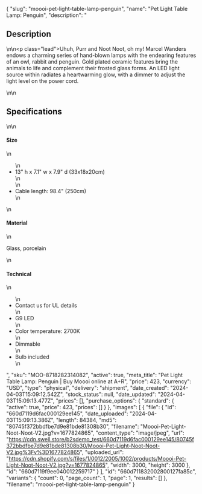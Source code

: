 {
  "slug": "moooi-pet-light-table-lamp-penguin",
  "name": "Pet Light Table Lamp: Penguin",
  "description": "<h2>Description</h2>\n<!-- split -->\n<p class=\"lead\">Uhuh, Purr and Noot Noot, oh my! Marcel Wanders endows a charming series of hand-blown lamps with the endearing features of an owl, rabbit and penguin. Gold plated ceramic features bring the animals to life and complement their frosted glass forms. An LED light source within radiates a heartwarming glow, with a dimmer to adjust the light level on the power cord.</p>\n<!-- split -->\n<h2>Specifications</h2>\n<!-- split -->\n<h4>Size</h4>\n<ul>\n<li>13\" h x 7.1\" w x 7.9\" d (33x18x20cm)<br>\n</li>\n<li>Cable length: 98.4\" (250cm)</li>\n</ul>\n<h4>Material</h4>\n<p>Glass, porcelain</p>\n<h4>Technical</h4>\n<ul>\n<li>Contact us for UL details</li>\n<li>G9 LED</li>\n<li>Color temperature: 2700K</li>\n<li>Dimmable</li>\n<li>Bulb included</li>\n</ul>",
  "sku": "MOO-8718282314082",
  "active": true,
  "meta_title": "Pet Light Table Lamp: Penguin | Buy Moooi online at A+R",
  "price": 423,
  "currency": "USD",
  "type": "physical",
  "delivery": "shipment",
  "date_created": "2024-04-03T15:09:12.542Z",
  "stock_status": null,
  "date_updated": "2024-04-03T15:09:13.477Z",
  "prices": [],
  "purchase_options": {
    "standard": {
      "active": true,
      "price": 423,
      "prices": []
    }
  },
  "images": [
    {
      "file": {
        "id": "660d7119d6fac000129ee145",
        "date_uploaded": "2024-04-03T15:09:13.386Z",
        "length": 84384,
        "md5": "80745f372bbdfbe7d9e81bde81308b30",
        "filename": "Moooi-Pet-Light-Noot-Noot-V2.jpg?v=1677824865",
        "content_type": "image/jpeg",
        "url": "https://cdn.swell.store/b2sdemo_test/660d7119d6fac000129ee145/80745f372bbdfbe7d9e81bde81308b30/Moooi-Pet-Light-Noot-Noot-V2.jpg%3Fv%3D1677824865",
        "uploaded_url": "https://cdn.shopify.com/s/files/1/0012/2005/1002/products/Moooi-Pet-Light-Noot-Noot-V2.jpg?v=1677824865",
        "width": 3000,
        "height": 3000
      },
      "id": "660d7119f9ee040012259717"
    }
  ],
  "id": "660d711832002800127fa85c",
  "variants": {
    "count": 0,
    "page_count": 1,
    "page": 1,
    "results": []
  },
  "filename": "moooi-pet-light-table-lamp-penguin"
}